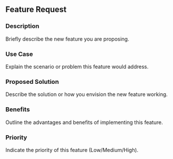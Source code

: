 ## Feature Request

### Description
Briefly describe the new feature you are proposing.

### Use Case
Explain the scenario or problem this feature would address.

### Proposed Solution
Describe the solution or how you envision the new feature working.

### Benefits
Outline the advantages and benefits of implementing this feature.

### Priority
Indicate the priority of this feature (Low/Medium/High).

